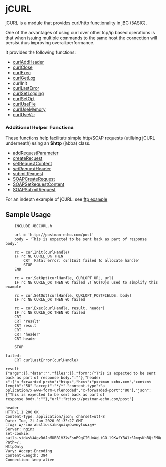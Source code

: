 # jCURL

jCURL is a module that provides curl/http functionality in jBC (BASIC). 

One of the advantages of using curl over other tcp/ip based operations is that when issuing multiple commands to the same host the connection will persist thus improving overall performance.

It provides the following functions:

* [curlAddHeader](./curlAddHeader)
* [curlClose](./curlClose)
* [curlExec](./curlExec)
* [curlGetLog](./curlGetLog)
* [curlInit](./curlInit)
* [curlLastError](./curlLastError)
* [curlSetLogging](./curlSetLogging)
* [curlSetOpt](./curlSetOpt)
* [curlUseFile](./curlUseFile)
* [curlUseMemory](./curlUseMemory)
* [curlUseVar](./curlUseVar)

### Additional Helper Functions
These functions help facilitate simple http/SOAP requests (utilising jCURL underneath) using an **$http** (jabba) class.

* [addRequestParameter](./addRequestParameter)
* [createRequest](./createRequest)
* [setRequestContent](./setRequestContent)
* [setRequestHeader](./setRequestHeader)
* [submitRequest](./submitRequest)
* [SOAPCreateRequest](./SOAPCreateRequest)
* [SOAPSetRequestContent](./SOAPSetRequestContent)
* [SOAPSubmitRequest](./SOAPSubmitRequest)

For an indepth example of jCURL: see [ftp example](jftp)

## Sample Usage

```
    INCLUDE JBCCURL.h

    url = 'http://postman-echo.com/post'
    body = 'This is expected to be sent back as part of response body.'

    rc = curlInit(curlHandle)
    IF rc NE CURLE_OK THEN
        CRT 'Fatal error: curlInit failed to allocate handle'
        STOP
    END

    rc = curlSetOpt(curlHandle, CURLOPT_URL, url)
    IF rc NE CURLE_OK THEN GO failed ;! GO{TO}s used to simplify this example

    rc = curlSetOpt(curlHandle, CURLOPT_POSTFIELDS, body)
    IF rc NE CURLE_OK THEN GO failed

    rc = curlExec(curlHandle, result, header)
    IF rc NE CURLE_OK THEN GO failed
    CRT
    CRT 'result'
    CRT result
    CRT
    CRT 'header'
    CRT header

    STOP

failed:
    CRT curlLastError(curlHandle)
```

```
result
{"args":{},"data":"","files":{},"form":{"This is expected to be sent back as part of response body.":""},"header
s":{"x-forwarded-proto":"https","host":"postman-echo.com","content-length":"58","accept":"*/*","content-type":"a
pplication/x-www-form-urlencoded","x-forwarded-port":"80"},"json":{"This is expected to be sent back as part of
response body.":""},"url":"https://postman-echo.com/post"}

header
HTTP/1.1 200 OK
Content-Type: application/json; charset=utf-8
Date: Tue, 21 Jan 2020 01:37:27 GMT
ETag: W/"18a-Ak6lIwL5JkKqxJspQwVUyloN4gM"
Server: nginx
set-cookie: sails.sid=s%3AgvDdJoMURB1V3XvFsnP9gCISUmWqUiGO.l9KwfYBW1rPJmqsKhRQtFM0gn4b4M2q1DEFnKhCXE1c; Path=/;
HttpOnly
Vary: Accept-Encoding
Content-Length: 394
Connection: keep-alive
```